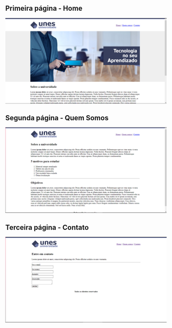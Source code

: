 ## Primeira página - Home
<img src="Review_site01/pagina01.png">

## Segunda página - Quem Somos
<img src="Review_site01/pagina02.png">

## Terceira página - Contato
<img src="Review_site01/pagina03.png">
